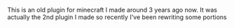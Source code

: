 This is an old plugin for minecraft I made around 3 years ago now. It was actually the 2nd plugin I made so recently I've been rewriting some portions
